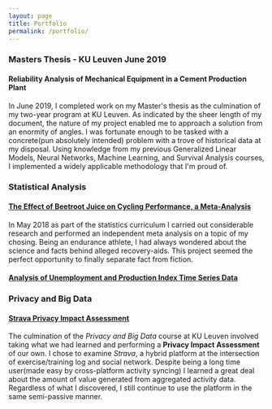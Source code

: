 ```yaml
---
layout: page
title: Portfolio
permalink: /portfolio/
---
```


### Masters Thesis - KU Leuven June 2019
#### Reliability Analysis of Mechanical Equipment in a Cement Production Plant

In June 2019, I completed work on my Master's thesis as the culmination of my two-year program at KU Leuven. As indicated by the sheer length of my document, the nature of my project enabled me to approach a solution from an enormity of angles. I was fortunate enough to be tasked with a concrete(pun absolutely intended) problem with a trove of historical data at my disposal. Using knowledge from my previous Generalized Linear Models, Neural Networks, Machine Learning, and Survival Analysis courses, I implemented a widely applicable methodology that I'm proud of.

### Statistical Analysis
#### [The Effect of Beetroot Juice on Cycling Performance, a Meta-Analysis](/documents/Carl-Elgin-meta-analysis.pdf)

In May 2018 as part of the statistics curriculum I carried out considerable research and performed an independent meta analysis on a topic of my chosing. Being an endurance athlete, I had always wondered about the science and facts behind alleged recovery-aids. This project seemed the perfect opportunity to finally separate fact from fiction.

#### [Analysis of Unemployment and Production Index Time Series Data](/documents/Elgin_Paper.pdf)

### Privacy and Big Data
#### [Strava Privacy Impact Assessment](documents/Elgin_Privacy_Impact_Assessment.pdf)

The culmination of the _Privacy and Big Data_ course at KU Leuven involved taking what we had learned and performing a __Privacy Impact Assessment__ of our own. I chose to examine _Strava_, a hybrid platform at the intersection of exercise/training log and social network. Despite being a long time user(made easy by cross-platform activity syncing) I learned a great deal about the amount of value generated from aggregated activity data. Regardless of what I discovered, I still continue to use the platform in the same semi-passive manner.

